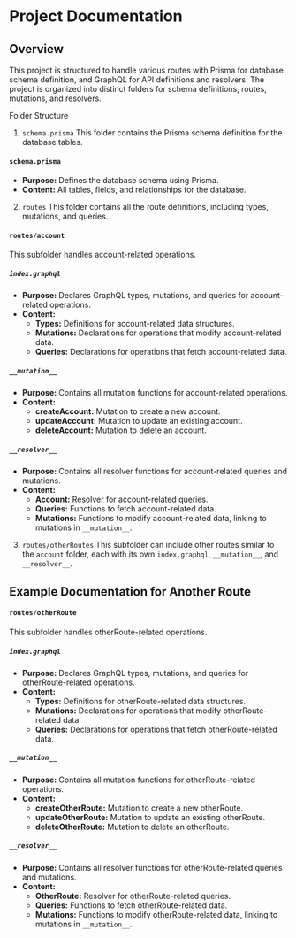 

# Project Documentation

## Overview

This project is structured to handle various routes with Prisma for database schema definition, and GraphQL for API definitions and resolvers. The project is organized into distinct folders for schema definitions, routes, mutations, and resolvers.

 Folder Structure

1. `schema.prisma`
This folder contains the Prisma schema definition for the database tables.

#### `schema.prisma`
- **Purpose:** Defines the database schema using Prisma.
- **Content:** All tables, fields, and relationships for the database.

 2. `routes`
This folder contains all the route definitions, including types, mutations, and queries.

#### `routes/account`
This subfolder handles account-related operations.

##### `index.graphql`
- **Purpose:** Declares GraphQL types, mutations, and queries for account-related operations.
- **Content:**
  - **Types:** Definitions for account-related data structures.
  - **Mutations:** Declarations for operations that modify account-related data.
  - **Queries:** Declarations for operations that fetch account-related data.

##### `__mutation__`
- **Purpose:** Contains all mutation functions for account-related operations.
- **Content:**
  - **createAccount:** Mutation to create a new account.
  - **updateAccount:** Mutation to update an existing account.
  - **deleteAccount:** Mutation to delete an account.

##### `__resolver__`
- **Purpose:** Contains all resolver functions for account-related queries and mutations.
- **Content:**
  - **Account:** Resolver for account-related queries.
  - **Queries:** Functions to fetch account-related data.
  - **Mutations:** Functions to modify account-related data, linking to mutations in `__mutation__`.


 3. `routes/otherRoutes`
This subfolder can include other routes similar to the `account` folder, each with its own `index.graphql`, `__mutation__`, and `__resolver__`.

## Example Documentation for Another Route

#### `routes/otherRoute`
This subfolder handles otherRoute-related operations.

##### `index.graphql`
- **Purpose:** Declares GraphQL types, mutations, and queries for otherRoute-related operations.
- **Content:**
  - **Types:** Definitions for otherRoute-related data structures.
  - **Mutations:** Declarations for operations that modify otherRoute-related data.
  - **Queries:** Declarations for operations that fetch otherRoute-related data.

##### `__mutation__`
- **Purpose:** Contains all mutation functions for otherRoute-related operations.
- **Content:**
  - **createOtherRoute:** Mutation to create a new otherRoute.
  - **updateOtherRoute:** Mutation to update an existing otherRoute.
  - **deleteOtherRoute:** Mutation to delete an otherRoute.

##### `__resolver__`
- **Purpose:** Contains all resolver functions for otherRoute-related queries and mutations.
- **Content:**
  - **OtherRoute:** Resolver for otherRoute-related queries.
  - **Queries:** Functions to fetch otherRoute-related data.
  - **Mutations:** Functions to modify otherRoute-related data, linking to mutations in `__mutation__`.

